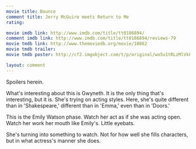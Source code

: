 ```yaml
---
movie title: Bounce
comment title: Jerry McGuire meets Return to Me
rating: 

movie imdb link: http://www.imdb.com/title/tt0186894/
comment imdb link: http://www.imdb.com/title/tt0186894/reviews-79
movie tmdb link: http://www.themoviedb.org/movie/10862
movie tmdb trailer: 
movie tmdb poster: http://cf2.imgobject.com/t/p/original/wo5u1tRLzMlVkF7cq7hAI6b9KXM.jpg

layout: comment
---
```


Spoilers herein.

What's interesting about this is Gwyneth. It is the only thing that's interesting, but it is. She's trying on acting styles. Here, she's quite different than in 'Shakespeare,' different than in 'Emma,' even than in 'Doors.'

This is the Emily Watson phase. Watch her act as if she was acting open. Watch her work her mouth like Emily's. Little eyebats.

She's turning into something to watch. Not for how well she fills characters, but in what actress's manner she does.